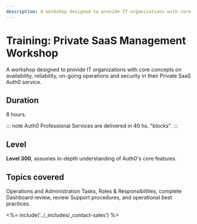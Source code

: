 ```yaml
---
description: A workshop designed to provide IT organizations with core Auth0 Private SaaS management concepts.
---
```


# Training: Private SaaS Management Workshop

A workshop designed to provide IT organizations with core concepts on availability, reliability, on-going operations and security in their Private SaaS Auth0 service.

## Duration

8 hours.

::: note
Auth0 Professional Services are delivered in 40 hs. "blocks".
:::

## Level

**Level 300**, assumes in-depth understanding of Auth0's core features.

## Topics covered

Operations and Administration Tasks, Roles & Responsibilities, complete Dashboard review, review Support procedures, and operational best practices.

<%= include('../_includes/_contact-sales') %>
